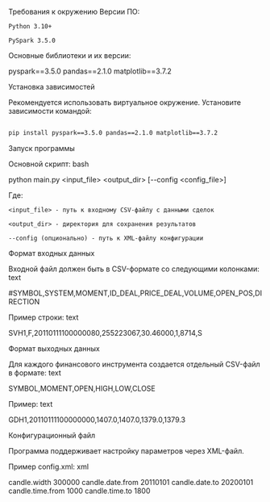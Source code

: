 Требования к окружению
Версии ПО:

    Python 3.10+

    PySpark 3.5.0



Основные библиотеки и их версии:

pyspark==3.5.0
pandas==2.1.0
matplotlib==3.7.2

Установка зависимостей

Рекомендуется использовать виртуальное окружение. Установите зависимости командой:
```bash

pip install pyspark==3.5.0 pandas==2.1.0 matplotlib==3.7.2

```

Запуск программы

Основной скрипт:
bash

python main.py <input_file> <output_dir> [--config <config_file>]

Где:

    <input_file> - путь к входному CSV-файлу с данными сделок

    <output_dir> - директория для сохранения результатов

    --config (опционально) - путь к XML-файлу конфигурации



Формат входных данных

Входной файл должен быть в CSV-формате со следующими колонками:
text

#SYMBOL,SYSTEM,MOMENT,ID_DEAL,PRICE_DEAL,VOLUME,OPEN_POS,DIRECTION

Пример строки:
text

SVH1,F,20110111100000080,255223067,30.46000,1,8714,S

Формат выходных данных

Для каждого финансового инструмента создается отдельный CSV-файл в формате:
text

SYMBOL,MOMENT,OPEN,HIGH,LOW,CLOSE

Пример:
text

GDH1,20110111100000000,1407.0,1407.0,1379.0,1379.3

Конфигурационный файл

Программа поддерживает настройку параметров через XML-файл.

Пример config.xml:
xml

<configuration>
    <property>
        <name>candle.width</name>
        <value>300000</value>  <!-- ширина свечи в миллисекундах -->
    </property>
    <property>
        <name>candle.date.from</name>
        <value>20110101</value>  <!-- начальная дата -->
    </property>
    <property>
        <name>candle.date.to</name>
        <value>20200101</value>  <!-- конечная дата -->
    </property>
    <property>
        <name>candle.time.from</name>
        <value>1000</value>  <!-- время начала (ЧЧММ) -->
    </property>
    <property>
        <name>candle.time.to</name>
        <value>1800</value>  <!-- время окончания (ЧЧММ) -->
    </property>
</configuration>
